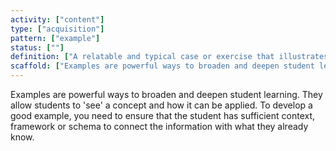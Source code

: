 ```yaml
---
activity: ["content"]
type: ["acquisition"]
pattern: ["example"]
status: [""]
definition: ["A relatable and typical case or exercise that illustrates a concept in the real world."]
scaffold: ["Examples are powerful ways to broaden and deepen student learning. They allow students to 'see' a concept and how it can be applied. To develop a good example, you need to ensure that the student has sufficient context, framework or schema to connect the information with what they already know. "]
---
```


Examples are powerful ways to broaden and deepen student learning. They allow students to 'see' a concept and how it can be applied. To develop a good example, you need to ensure that the student has sufficient context, framework or schema to connect the information with what they already know.
